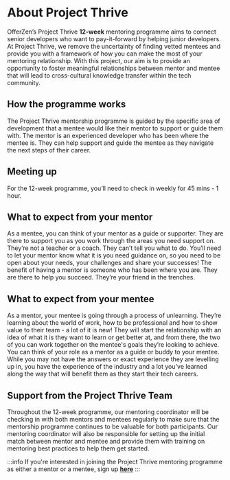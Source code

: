 # About Project Thrive 

OfferZen’s Project Thrive **12-week** mentoring programme aims to connect senior developers who want to pay-it-forward by helping junior developers. At Project Thrive, we remove the uncertainty of finding vetted mentees and provide you with a framework of how you can make the most of your mentoring relationship. With this project, our aim is to provide an opportunity to foster meaningful relationships between mentor and mentee that will lead to cross-cultural knowledge transfer within the tech community.  


## How the programme works

The Project Thrive mentorship programme is guided by the specific area of development that a mentee would like their mentor to support or guide them with. The mentor is an experienced developer who has been where the mentee is. They can help support and guide the mentee as they navigate the next steps of their career.


## Meeting up

For the 12-week programme, you’ll need to check in weekly for 45 mins - 1 hour. 


## What to expect from your mentor

As a mentee, you can think of your mentor as a guide or supporter. They are there to support you as you work through the areas you need support on.
They’re not a teacher or a coach.  They can’t tell you what to do. You’ll need to let your mentor know what it is you need guidance on, so you need to be open about your needs, your challenges and share your successes!
The benefit of having a mentor is someone who has been where you are. They are there to help you succeed. They’re your friend in the trenches.


## What to expect from your mentee

As a mentor, your mentee is going through a process of unlearning. They’re learning about the world of work, how to be professional and how to show value to their team - a lot of it is new!
They will start the relationship with an idea of what it is they want to learn or get better at, and from there, the two of you can work together on the mentee's goals they’re looking to achieve.
You can think of your role as a mentor as a guide or buddy to your mentee. While you may not have the answers or exact experience they are levelling up in, you have the experience of the industry and a lot you’ve learned along the way that will benefit them as they start their tech careers. 


## Support from the Project Thrive Team

Throughout the 12-week programme, our mentoring coordinator will be checking in with both mentors and mentees regularly to make sure that the mentorship programme continues to be valuable for both participants. Our mentoring coordinator will also be responsible for setting up the initial match between mentor and mentee and provide them with training on mentoring best practices to help them get started. 


:::info
If you're interested in joining the Project Thrive mentoring programme as either a mentor or a mentee, sign up [**here**](https://www.offerzen.com/thrive?utm_source=github&utm_medium=thrive&utm_campaign=all_supply_leads_handbook_both_github&utm_content=about-thrive-cta) 
:::
